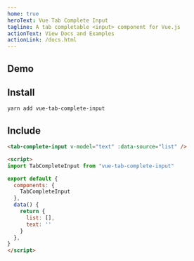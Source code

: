 ```yaml
---
home: true
heroText: Vue Tab Complete Input
tagline: A tab completable <input> component for Vue.js
actionText: View Docs and Examples
actionLink: /docs.html
---
```


## Demo

<BasicExample />

## Install

``` bash
yarn add vue-tab-complete-input
```

## Include

``` html
<tab-complete-input v-model="text" :data-source="list" />

<script>
import TabCompleteInput from "vue-tab-complete-input"

export default {
  components: {
    TabCompleteInput
  },
  data() {
    return {
      list: [],
      text: ''
    }
  },
}
</script>
```